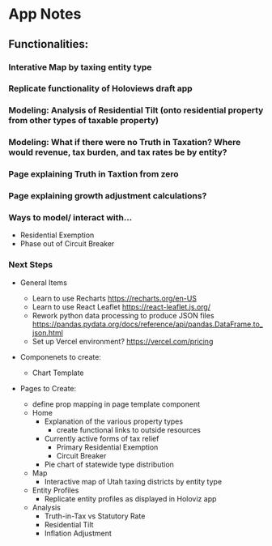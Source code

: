 # App Notes

## Functionalities:

### Interative Map by taxing entity type

### Replicate functionality of Holoviews draft app

### Modeling: Analysis of Residential Tilt (onto residential property from other types of taxable property)

### Modeling: What if there were no Truth in Taxation? Where would revenue, tax burden, and tax rates be by entity?

### Page explaining Truth in Taxtion from zero

### Page explaining growth adjustment calculations?

### Ways to model/ interact with...

- Residential Exemption
- Phase out of Circuit Breaker

### Next Steps

- General Items

  - Learn to use Recharts https://recharts.org/en-US
  - Learn to use React Leaflet https://react-leaflet.js.org/
  - Rework python data processing to produce JSON files https://pandas.pydata.org/docs/reference/api/pandas.DataFrame.to_json.html
  - Set up Vercel environment? https://vercel.com/pricing

- Componenets to create:

  - Chart Template

- Pages to Create:
  - define prop mapping in page template component
  - Home
    - Explanation of the various property types
      - create functional links to outside resources
    - Currently active forms of tax relief
      - Primary Residential Exemption
      - Circuit Breaker
    - Pie chart of statewide type distribution
  - Map
    - Interactive map of Utah taxing districts by entity type
  - Entity Profiles
    - Replicate entity profiles as displayed in Holoviz app
  - Analysis
    - Truth-in-Tax vs Statutory Rate
    - Residential Tilt
    - Inflation Adjustment
